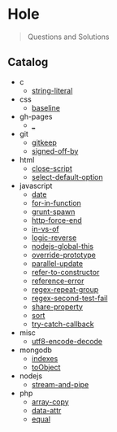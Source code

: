 # Hole

> Questions and Solutions

## Catalog

* c
  * [string-literal](hole/c/string-literal.md)
* css
  * [baseline](hole/css/baseline.md)
* gh-pages
  * [_](hole/gh-pages/_.md)
* git
  * [gitkeep](hole/git/gitkeep.md)
  * [signed-off-by](hole/git/signed-off-by.md)
* html
  * [close-script](hole/html/close-script.md)
  * [select-default-option](hole/html/select-default-option.md)
* javascript
  * [date](hole/javascript/date.md)
  * [for-in-function](hole/javascript/for-in-function.md)
  * [grunt-spawn](hole/javascript/grunt-spawn.md)
  * [http-force-end](hole/javascript/http-force-end.md)
  * [in-vs-of](hole/javascript/in-vs-of.md)
  * [logic-reverse](hole/javascript/logic-reverse.md)
  * [nodejs-global-this](hole/javascript/nodejs-global-this.md)
  * [override-prototype](hole/javascript/override-prototype.md)
  * [parallel-update](hole/javascript/parallel-update.md)
  * [refer-to-constructor](hole/javascript/refer-to-constructor.md)
  * [reference-error](hole/javascript/reference-error.md)
  * [regex-repeat-group](hole/javascript/regex-repeat-group.md)
  * [regex-second-test-fail](hole/javascript/regex-second-test-fail.md)
  * [share-property](hole/javascript/share-property.md)
  * [sort](hole/javascript/sort.md)
  * [try-catch-callback](hole/javascript/try-catch-callback.md)
* misc
  * [utf8-encode-decode](hole/misc/utf8-encode-decode.md)
* mongodb
  * [indexes](hole/mongodb/indexes.md)
  * [toObject](hole/mongodb/toObject.md)
* nodejs
  * [stream-and-pipe](hole/nodejs/stream-and-pipe.md)
* php
  * [array-copy](hole/php/array-copy.md)
  * [data-attr](hole/php/data-attr.md)
  * [equal](hole/php/equal.md)
